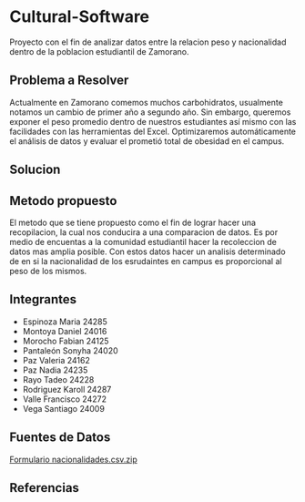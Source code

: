 # Cultural-Software
Proyecto con el fin de analizar datos entre la relacion peso y nacionalidad dentro de la poblacion estudiantil de Zamorano. 

## Problema a Resolver 
Actualmente en Zamorano comemos muchos carbohidratos, usualmente notamos un cambio de primer año a segundo año. Sin embargo, queremos exponer el peso promedio dentro de nuestros estudiantes así mismo con las facilidades con las herramientas del Excel. Optimizaremos automáticamente el análisis de datos y evaluar el prometió total de obesidad en el campus.
## Solucion 

## Metodo propuesto
El metodo que se tiene propuesto como el fin de lograr hacer una recopilacion, la cual nos conducira a una comparacion de datos. Es por medio de encuentas a la comunidad estudiantil hacer la recoleccion de datos mas amplia posible. Con estos datos hacer un analisis determinado de en si la nacionalidad de los esrudaintes en campus es proporcional al peso de los mismos. 
## Integrantes 
* Espinoza Maria 24285
* Montoya Daniel 24016
* Morocho Fabian 24125
* Pantaleón Sonyha 24020
* Paz Valeria 24162
* Paz Nadia 24235
* Rayo Tadeo 24228
* Rodriguez Karoll 24287
* Valle Francisco 24272
* Vega Santiago 24009

## Fuentes de Datos
[Formulario nacionalidades.csv.zip](https://github.com/Cultural-Software-Team/Cultural-Software/files/9603850/Formulario.nacionalidades.csv.zip)

## Referencias 


  
